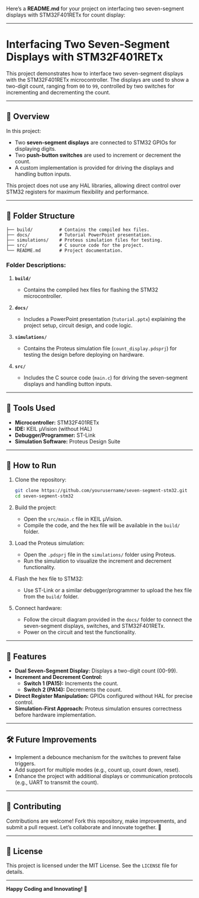Here’s a **README.md** for your project on interfacing two seven-segment displays with STM32F401RETx for count display:

---

# Interfacing Two Seven-Segment Displays with STM32F401RETx  

This project demonstrates how to interface two seven-segment displays with the STM32F401RETx microcontroller. The displays are used to show a two-digit count, ranging from `00` to `99`, controlled by two switches for incrementing and decrementing the count.

---

## 🚀 **Overview**  

In this project:  
- Two **seven-segment displays** are connected to STM32 GPIOs for displaying digits.  
- Two **push-button switches** are used to increment or decrement the count.  
- A custom implementation is provided for driving the displays and handling button inputs.  

This project does not use any HAL libraries, allowing direct control over STM32 registers for maximum flexibility and performance.

---

## 📂 **Folder Structure**  

```plaintext
├── build/          # Contains the compiled hex files.
├── docs/           # Tutorial PowerPoint presentation.
├── simulations/    # Proteus simulation files for testing.
├── src/            # C source code for the project.
└── README.md       # Project documentation.
```

### Folder Descriptions:  

1. **`build/`**  
   - Contains the compiled hex files for flashing the STM32 microcontroller.  

2. **`docs/`**  
   - Includes a PowerPoint presentation (`tutorial.pptx`) explaining the project setup, circuit design, and code logic.  

3. **`simulations/`**  
   - Contains the Proteus simulation file (`count_display.pdsprj`) for testing the design before deploying on hardware.  

4. **`src/`**  
   - Includes the C source code (`main.c`) for driving the seven-segment displays and handling button inputs.

---

## 🔧 **Tools Used**  

- **Microcontroller:** STM32F401RETx  
- **IDE:** KEIL µVision (without HAL)  
- **Debugger/Programmer:** ST-Link  
- **Simulation Software:** Proteus Design Suite  

---

## 📑 **How to Run**  

1. Clone the repository:  
   ```bash
   git clone https://github.com/yourusername/seven-segment-stm32.git
   cd seven-segment-stm32
   ```  

2. Build the project:  
   - Open the `src/main.c` file in KEIL µVision.  
   - Compile the code, and the hex file will be available in the `build/` folder.  

3. Load the Proteus simulation:  
   - Open the `.pdsprj` file in the `simulations/` folder using Proteus.  
   - Run the simulation to visualize the increment and decrement functionality.  

4. Flash the hex file to STM32:  
   - Use ST-Link or a similar debugger/programmer to upload the hex file from the `build/` folder.  

5. Connect hardware:  
   - Follow the circuit diagram provided in the `docs/` folder to connect the seven-segment displays, switches, and STM32F401RETx.  
   - Power on the circuit and test the functionality.  

---

## 📌 **Features**  

- **Dual Seven-Segment Display:** Displays a two-digit count (00-99).  
- **Increment and Decrement Control:**  
  - **Switch 1 (PA15):** Increments the count.  
  - **Switch 2 (PA14):** Decrements the count.  
- **Direct Register Manipulation:** GPIOs configured without HAL for precise control.  
- **Simulation-First Approach:** Proteus simulation ensures correctness before hardware implementation.  

---

## 🛠️ **Future Improvements**  

- Implement a debounce mechanism for the switches to prevent false triggers.  
- Add support for multiple modes (e.g., count up, count down, reset).  
- Enhance the project with additional displays or communication protocols (e.g., UART to transmit the count).  

---

## 🤝 **Contributing**  

Contributions are welcome! Fork this repository, make improvements, and submit a pull request. Let’s collaborate and innovate together. 🚀  

---

## 📜 **License**  

This project is licensed under the MIT License. See the `LICENSE` file for details.  

---

**Happy Coding and Innovating! 🚀**  
